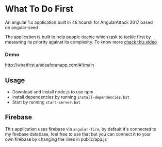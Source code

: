 # What To Do First
An angular 1.x application built in 48 hours!! for AngularAttack 2017 based on angular-seed

The application is built to help people decide which task to tackle first by measuring its priority against its complexity. To know more [check this video](https://www.youtube.com/watch?v=Ufq5xA_9LGk)

### Demo
http://whatfirst.anideaforanapp.com/#!/main

## Usage
- Download and install node.js to use npm
- Install dependencies by running `install-dependencies.bat`
- Start by running `start-server.bat`

## Firebase
This application uses firebase via `angular-fire`, by default it's connected to my firebase database, feel free to use that but you can connect it to your own firebase by changing the lines in public/app.js
